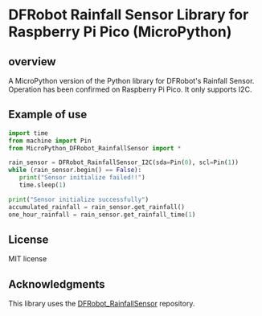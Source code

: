 # DFRobot Rainfall Sensor Library for Raspberry Pi Pico (MicroPython)

## overview
A MicroPython version of the Python library for DFRobot's Rainfall Sensor. Operation has been confirmed on Raspberry Pi Pico. It only supports I2C.

## Example of use
```python
import time
from machine import Pin
from MicroPython_DFRobot_RainfallSensor import *

rain_sensor = DFRobot_RainfallSensor_I2C(sda=Pin(0), scl=Pin(1))
while (rain_sensor.begin() == False):
   print("Sensor initialize failed!!")
   time.sleep(1)

print("Sensor initialize successfully")
accumulated_rainfall = rain_sensor.get_rainfall()
one_hour_rainfall = rain_sensor.get_rainfall_time(1)
````

## License
MIT license

## Acknowledgments
This library uses the [DFRobot_RainfallSensor](https://github.com/DFRobot/DFRobot_RainfallSensor) repository.
